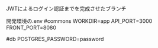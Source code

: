 JWTによるログイン認証までを完成させたブランチ

開発環境の.env
#commons
WORKDIR=app
API_PORT=3000
FRONT_PORT=8080

#db
POSTGRES_PASSWORD=password
